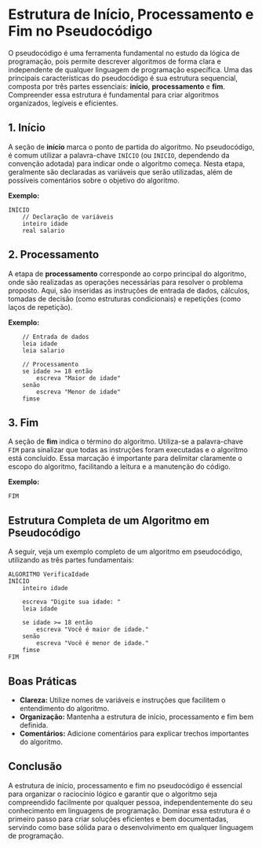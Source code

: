 
# Estrutura de Início, Processamento e Fim no Pseudocódigo

O pseudocódigo é uma ferramenta fundamental no estudo da lógica de programação, pois permite descrever algoritmos de forma clara e independente de qualquer linguagem de programação específica. Uma das principais características do pseudocódigo é sua estrutura sequencial, composta por três partes essenciais: **início**, **processamento** e **fim**. Compreender essa estrutura é fundamental para criar algoritmos organizados, legíveis e eficientes.

## 1. Início

A seção de **início** marca o ponto de partida do algoritmo. No pseudocódigo, é comum utilizar a palavra-chave `INÍCIO` (ou `INICIO`, dependendo da convenção adotada) para indicar onde o algoritmo começa. Nesta etapa, geralmente são declaradas as variáveis que serão utilizadas, além de possíveis comentários sobre o objetivo do algoritmo.

**Exemplo:**
```plaintext
INÍCIO
    // Declaração de variáveis
    inteiro idade
    real salario
```

## 2. Processamento

A etapa de **processamento** corresponde ao corpo principal do algoritmo, onde são realizadas as operações necessárias para resolver o problema proposto. Aqui, são inseridas as instruções de entrada de dados, cálculos, tomadas de decisão (como estruturas condicionais) e repetições (como laços de repetição).

**Exemplo:**
```plaintext
    // Entrada de dados
    leia idade
    leia salario

    // Processamento
    se idade >= 18 então
        escreva "Maior de idade"
    senão
        escreva "Menor de idade"
    fimse
```

## 3. Fim

A seção de **fim** indica o término do algoritmo. Utiliza-se a palavra-chave `FIM` para sinalizar que todas as instruções foram executadas e o algoritmo está concluído. Essa marcação é importante para delimitar claramente o escopo do algoritmo, facilitando a leitura e a manutenção do código.

**Exemplo:**
```plaintext
FIM
```

## Estrutura Completa de um Algoritmo em Pseudocódigo

A seguir, veja um exemplo completo de um algoritmo em pseudocódigo, utilizando as três partes fundamentais:

```plaintext
ALGORITMO VerificaIdade
INÍCIO
    inteiro idade

    escreva "Digite sua idade: "
    leia idade

    se idade >= 18 então
        escreva "Você é maior de idade."
    senão
        escreva "Você é menor de idade."
    fimse
FIM
```

## Boas Práticas

- **Clareza:** Utilize nomes de variáveis e instruções que facilitem o entendimento do algoritmo.
- **Organização:** Mantenha a estrutura de início, processamento e fim bem definida.
- **Comentários:** Adicione comentários para explicar trechos importantes do algoritmo.

## Conclusão

A estrutura de início, processamento e fim no pseudocódigo é essencial para organizar o raciocínio lógico e garantir que o algoritmo seja compreendido facilmente por qualquer pessoa, independentemente do seu conhecimento em linguagens de programação. Dominar essa estrutura é o primeiro passo para criar soluções eficientes e bem documentadas, servindo como base sólida para o desenvolvimento em qualquer linguagem de programação.
```
